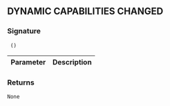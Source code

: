 ## DYNAMIC CAPABILITIES CHANGED


### Signature

` ()`


| Parameter | Description |
| --- | --- |


### Returns

`None`